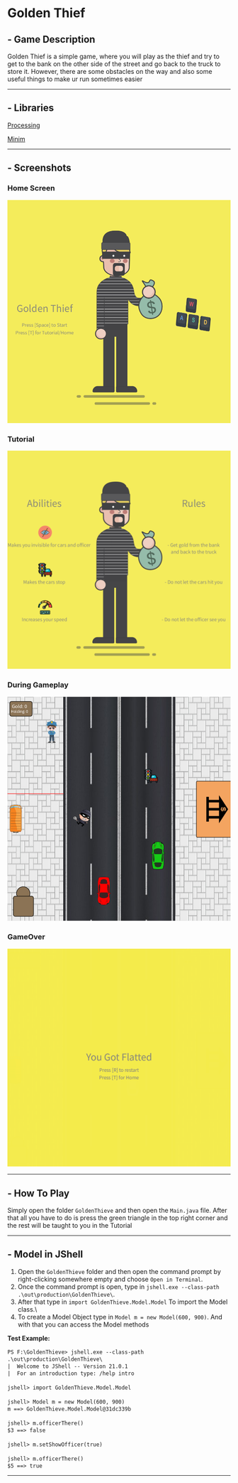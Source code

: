 # Golden Thief
## - Game Description
Golden Thief is a simple game, where you will play as the thief and try to get to the bank on the other side of the street and go back to the truck to store it. However, there are some obstacles on the way and also some useful things to make ur run sometimes easier 
___

## - Libraries
[Processing](https://processing.org/)

[Minim](https://code.compartmental.net/minim/)
___

## - Screenshots

### Home Screen
![Home Screen](images/img.png)
### Tutorial
![Tutorial](images/tutorial.png)
### During Gameplay
![Gameplay](images/duringGamePlay.png)
### GameOver
![GameOver](images/GameOver.png)
___


## - How To Play
Simply open the folder `GoldenThieve` and then open the `Main.java` file. After that all you have to do is press the green triangle in the top right corner and the rest will be taught to you in the Tutorial
___

## - Model in JShell
1. Open the `GoldenThieve` folder and then open the command prompt by right-clicking somewhere empty and choose `Open in Terminal`. 
2. Once the command prompt is open, type in `jshell.exe --class-path .\out\production\GoldenThieve\`. 
3. After that type in `import GoldenThieve.Model.Model` To import the Model class.\
4. To create a Model Object type in `Model m = new Model(600, 900)`. And with that you can access the Model methods

**Test Example:**
```
PS F:\GoldenThieve> jshell.exe --class-path .\out\production\GoldenThieve\
|  Welcome to JShell -- Version 21.0.1
|  For an introduction type: /help intro

jshell> import GoldenThieve.Model.Model

jshell> Model m = new Model(600, 900)
m ==> GoldenThieve.Model.Model@31dc339b

jshell> m.officerThere()
$3 ==> false

jshell> m.setShowOfficer(true)

jshell> m.officerThere()
$5 ==> true
```
___

